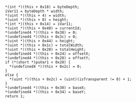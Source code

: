     *(int *)(this + 0x18) = byteDepth;
    iVar11 = byteDepth * width;
    *(uint *)(this + 4) = width;
    *(uint *)(this + 8) = height;
    *(int *)(this + 0x14) = iVar11;
    *(uint *)(this + 0x40) = currentId;
    *(undefined4 *)(this + 0x38) = 0;
    *(undefined4 *)(this + 0x3c) = 0;
    *(uint *)(this + 0x44) = height;
    *(uint *)(this + 0x1c) = totalWidth;
    *(uint *)(this + 0x20) = totalHeight;
    *(undefined4 *)(this + 0x24) = offsetX;
    *(undefined4 *)(this + 0x28) = offsetY;
    if (*(short *)puVar1 < 0x20) {
      *(undefined4 *)(this + 0x2c) = 0;
    }
    else {
      *(uint *)(this + 0x2c) = (uint)(isTransparent != 0) + 1;
    }
    *(undefined4 *)(this + 0x30) = baseX;
    *(undefined4 *)(this + 0x34) = baseY;
    return 1;